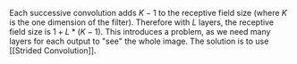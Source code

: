 Each successive convolution adds $K-1$ to the receptive field size (where $K$ is the one dimension of the filter). Therefore with $L$ layers, the receptive field size is $1+L*(K-1)$.
This introduces a problem, as we need many layers for each output to "see" the whole image. The solution is to use [[Strided Convolution]].
